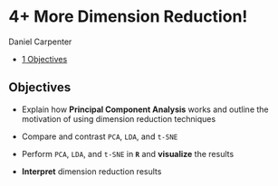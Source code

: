 4+ More Dimension Reduction!
================
Daniel Carpenter

-   <a href="#objectives" id="toc-objectives"><span
    class="toc-section-number">1</span> Objectives</a>

## Objectives

-   Explain how **Principal Component Analysis** works and outline the
    motivation of using dimension reduction techniques

-   Compare and contrast `PCA`, `LDA`, and `t-SNE`

-   Perform `PCA`, `LDA`, and `t-SNE` in **`R`** and **visualize** the
    results

-   **Interpret** dimension reduction results
